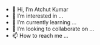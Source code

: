 - 👋 Hi, I’m Atchut Kumar
- 👀 I’m interested in ...
- 🌱 I’m currently learning ...
- 💞️ I’m looking to collaborate on ...
- 📫 How to reach me ...

<!---
atchut/atchut is a ✨ special ✨ repository because its `README.md` (this file) appears on your GitHub profile.
You can click the Preview link to take a look at your changes.
--->
